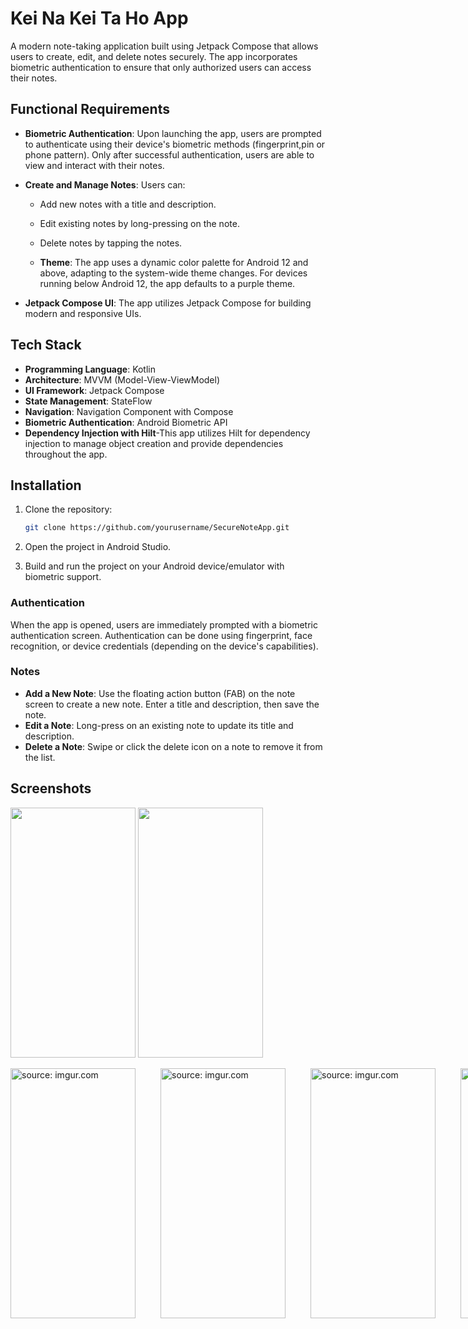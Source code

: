 # Kei Na Kei Ta Ho App

A modern note-taking application built using Jetpack Compose that allows users to create, edit, and delete notes securely. The app incorporates biometric authentication to ensure that only authorized users can access their notes. 

## Functional Requirements

- **Biometric Authentication**: Upon launching the app, users are prompted to authenticate using their device's biometric methods (fingerprint,pin or phone pattern). Only after successful authentication, users are able to view and interact with their notes.
  
- **Create and Manage Notes**: Users can:
  - Add new notes with a title and description.
  - Edit existing notes by long-pressing on the note.
  - Delete notes by tapping the notes.
 
  - **Theme**: The app uses a dynamic color palette for Android 12 and above, adapting to the system-wide theme changes. For devices running below Android 12, the app defaults to a purple theme.

- **Jetpack Compose UI**: The app utilizes Jetpack Compose for building modern and responsive UIs.

## Tech Stack

- **Programming Language**: Kotlin
- **Architecture**: MVVM (Model-View-ViewModel)
- **UI Framework**: Jetpack Compose
- **State Management**: StateFlow
- **Navigation**: Navigation Component with Compose
- **Biometric Authentication**: Android Biometric API
- **Dependency Injection with Hilt**-This app utilizes Hilt for dependency injection to manage object creation and provide dependencies throughout the app.

## Installation

1. Clone the repository:
   ```bash
   git clone https://github.com/yourusername/SecureNoteApp.git
   ```

2. Open the project in Android Studio.

3. Build and run the project on your Android device/emulator with biometric support.


### Authentication

When the app is opened, users are immediately prompted with a biometric authentication screen. Authentication can be done using fingerprint, face recognition, or device credentials (depending on the device's capabilities).

### Notes

- **Add a New Note**: Use the floating action button (FAB) on the note screen to create a new note. Enter a title and description, then save the note.
- **Edit a Note**: Long-press on an existing note to update its title and description.
- **Delete a Note**: Swipe or click the delete icon on a note to remove it from the list.

## Screenshots

<img src="https://media.giphy.com/media/e4L7BqzVTdwYadBMDm/giphy.gif" height=400 width=200/>  <img src="https://media.giphy.com/media/ytDg2vnqPADH8oznIj/giphy.gif" height=400 width=200/>


<div style="display: flex; gap: 40px;">
<a href="https://imgur.com/XUf6Sr9"><img src="https://i.imgur.com/XUf6Sr9.gif" title="source: imgur.com" height=400 width=200 /></a>
<a href="https://imgur.com/5PrNOAn"><img src="https://i.imgur.com/5PrNOAn.gif" title="source: imgur.com" height=400 width=200 /></a> 
<a href="https://imgur.com/folEKUc"><img src="https://i.imgur.com/folEKUc.gif" title="source: imgur.com" height=400 width=200 /></a> 
<a href="https://imgur.com/oDF1z2j"><img src="https://i.imgur.com/oDF1z2j.gif" title="source: imgur.com" height=400 width=200 /></a> 
<a href="https://imgur.com/3gOI1HG"><img src="https://i.imgur.com/3gOI1HG.gif" title="source: imgur.com" height=400 width=200 /></a>
</div>

  
